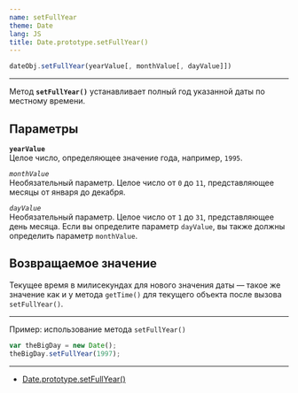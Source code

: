 ```yaml
---
name: setFullYear
theme: Date
lang: JS
title: Date.prototype.setFullYear()
---
```


```js
dateObj.setFullYear(yearValue[, monthValue[, dayValue]])
```

---

Метод **`setFullYear()`** устанавливает полный год указанной даты по местному времени.

## Параметры

**`yearValue`**<br />
Целое число, определяющее значение года, например, `1995`.

_`monthValue`_<br />
Необязательный параметр. Целое число от `0` до `11`, представляющее месяцы от января до декабря.

_`dayValue`_<br />
Необязательный параметр. Целое число от `1` до `31`, представляющее день месяца. Если вы определите параметр `dayValue`, вы также должны определить параметр `monthValue`.

## Возвращаемое значение

Текущее время в милисекундах для нового значения даты — такое же значение как и у метода `getTime()` для текущего объекта после вызова `setFullYear()`.

---

Пример: использование метода `setFullYear()`

```js
var theBigDay = new Date();
theBigDay.setFullYear(1997);
```

---

- [Date.prototype.setFullYear()](https://developer.mozilla.org/ru/docs/Web/JavaScript/Reference/Global_Objects/Date/setFullYear)
